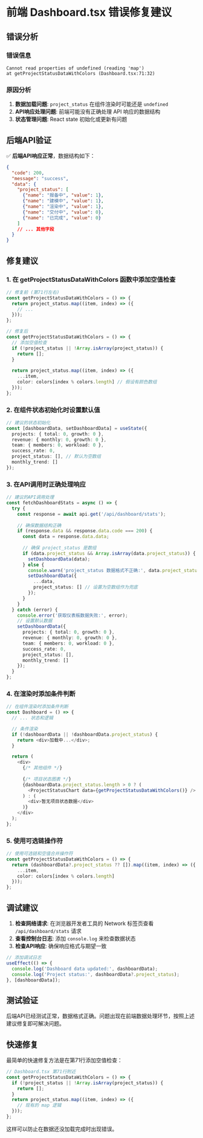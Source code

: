 # 前端 Dashboard.tsx 错误修复建议

## 错误分析

### 错误信息
```
Cannot read properties of undefined (reading 'map')
at getProjectStatusDataWithColors (Dashboard.tsx:71:32)
```

### 原因分析
1. **数据加载问题**: `project_status` 在组件渲染时可能还是 `undefined`
2. **API响应处理问题**: 前端可能没有正确处理 API 响应的数据结构
3. **状态管理问题**: React state 初始化或更新有问题

## 后端API验证

✅ **后端API响应正常**，数据结构如下：
```json
{
  "code": 200,
  "message": "success", 
  "data": {
    "project_status": [
      {"name": "报备中", "value": 1},
      {"name": "建模中", "value": 1},
      {"name": "渲染中", "value": 1},
      {"name": "交付中", "value": 0},
      {"name": "已完成", "value": 0}
    ]
    // ... 其他字段
  }
}
```

## 修复建议

### 1. 在 getProjectStatusDataWithColors 函数中添加空值检查

```typescript
// 修复前 (第71行左右)
const getProjectStatusDataWithColors = () => {
  return project_status.map((item, index) => ({
    // ...
  }));
};

// 修复后
const getProjectStatusDataWithColors = () => {
  // 添加空值检查
  if (!project_status || !Array.isArray(project_status)) {
    return [];
  }
  
  return project_status.map((item, index) => ({
    ...item,
    color: colors[index % colors.length] // 假设有颜色数组
  }));
};
```

### 2. 在组件状态初始化时设置默认值

```typescript
// 建议的状态初始化
const [dashboardData, setDashboardData] = useState({
  projects: { total: 0, growth: 0 },
  revenue: { monthly: 0, growth: 0 },
  team: { members: 0, workload: 0 },
  success_rate: 0,
  project_status: [], // 默认为空数组
  monthly_trend: []
});
```

### 3. 在API调用时正确处理响应

```typescript
// 建议的API调用处理
const fetchDashboardStats = async () => {
  try {
    const response = await api.get('/api/dashboard/stats');
    
    // 确保数据结构正确
    if (response.data && response.data.code === 200) {
      const data = response.data.data;
      
      // 确保 project_status 是数组
      if (data.project_status && Array.isArray(data.project_status)) {
        setDashboardData(data);
      } else {
        console.warn('project_status 数据格式不正确:', data.project_status);
        setDashboardData({
          ...data,
          project_status: [] // 设置为空数组作为兜底
        });
      }
    }
  } catch (error) {
    console.error('获取仪表板数据失败:', error);
    // 设置默认数据
    setDashboardData({
      projects: { total: 0, growth: 0 },
      revenue: { monthly: 0, growth: 0 },
      team: { members: 0, workload: 0 },
      success_rate: 0,
      project_status: [],
      monthly_trend: []
    });
  }
};
```

### 4. 在渲染时添加条件判断

```typescript
// 在组件渲染时添加条件判断
const Dashboard = () => {
  // ... 状态和逻辑

  // 条件渲染
  if (!dashboardData || !dashboardData.project_status) {
    return <div>加载中...</div>;
  }

  return (
    <div>
      {/* 其他组件 */}
      
      {/* 项目状态图表 */}
      {dashboardData.project_status.length > 0 ? (
        <ProjectStatusChart data={getProjectStatusDataWithColors()} />
      ) : (
        <div>暂无项目状态数据</div>
      )}
    </div>
  );
};
```

### 5. 使用可选链操作符

```typescript
// 使用可选链和空值合并操作符
const getProjectStatusDataWithColors = () => {
  return (dashboardData?.project_status ?? []).map((item, index) => ({
    ...item,
    color: colors[index % colors.length]
  }));
};
```

## 调试建议

1. **检查网络请求**: 在浏览器开发者工具的 Network 标签页查看 `/api/dashboard/stats` 请求
2. **查看控制台日志**: 添加 `console.log` 来检查数据状态
3. **检查API响应**: 确保响应格式与期望一致

```typescript
// 添加调试日志
useEffect(() => {
  console.log('Dashboard data updated:', dashboardData);
  console.log('Project status:', dashboardData?.project_status);
}, [dashboardData]);
```

## 测试验证

后端API已经测试正常，数据格式正确。问题出现在前端数据处理环节，按照上述建议修复即可解决问题。

## 快速修复

最简单的快速修复方法是在第71行添加空值检查：

```typescript
// Dashboard.tsx 第71行附近
const getProjectStatusDataWithColors = () => {
  if (!project_status || !Array.isArray(project_status)) {
    return [];
  }
  return project_status.map((item, index) => ({
    // 现有的 map 逻辑
  }));
};
```

这样可以防止在数据还没加载完成时出现错误。 